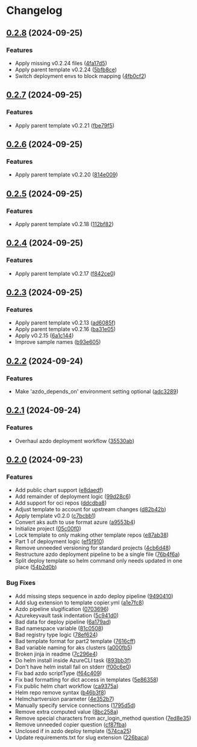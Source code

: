 # Changelog

## [0.2.8](https://github.com/natescherer/postmodern-helm-deploy-copiertemplate/compare/v0.2.7...v0.2.8) (2024-09-25)


### Features

* Apply missing v0.2.24 files ([4fa17d5](https://github.com/natescherer/postmodern-helm-deploy-copiertemplate/commit/4fa17d5c1fcaa9a6381d8cb820bf2f75c8021321))
* Apply parent template v0.2.24 ([5bfb8ce](https://github.com/natescherer/postmodern-helm-deploy-copiertemplate/commit/5bfb8ce11d97e369416884843b84334bd947e98a))
* Switch deployment envs to block mapping ([4fb0cf2](https://github.com/natescherer/postmodern-helm-deploy-copiertemplate/commit/4fb0cf22fe77ccf400dd53e3c8929b3ace240c23))

## [0.2.7](https://github.com/natescherer/postmodern-helm-deploy-copiertemplate/compare/v0.2.6...v0.2.7) (2024-09-25)


### Features

* Apply parent template v0.2.21 ([fbe79f5](https://github.com/natescherer/postmodern-helm-deploy-copiertemplate/commit/fbe79f54a17753387163bdca07b51e0ad95a4f18))

## [0.2.6](https://github.com/natescherer/postmodern-helm-deploy-copiertemplate/compare/v0.2.5...v0.2.6) (2024-09-25)


### Features

* Apply parent template v0.2.20 ([814e009](https://github.com/natescherer/postmodern-helm-deploy-copiertemplate/commit/814e009812d3b1fb441f17bd134c057dd81c0736))

## [0.2.5](https://github.com/natescherer/postmodern-helm-deploy-copiertemplate/compare/v0.2.4...v0.2.5) (2024-09-25)


### Features

* Apply parent template v0.2.18 ([112bf82](https://github.com/natescherer/postmodern-helm-deploy-copiertemplate/commit/112bf82dfef556f31ac9063c0b0d74aca83bac61))

## [0.2.4](https://github.com/natescherer/postmodern-helm-deploy-copiertemplate/compare/v0.2.3...v0.2.4) (2024-09-25)


### Features

* Apply parent template v0.2.17 ([f842ce0](https://github.com/natescherer/postmodern-helm-deploy-copiertemplate/commit/f842ce03902d1bc1bf819c3840b689d8eea46849))

## [0.2.3](https://github.com/natescherer/postmodern-helm-deploy-copiertemplate/compare/v0.2.2...v0.2.3) (2024-09-25)


### Features

* Apply parent template v0.2.13 ([ad6085f](https://github.com/natescherer/postmodern-helm-deploy-copiertemplate/commit/ad6085f756413d107262c26abce9c6681053357a))
* Apply parent template v0.2.16 ([ba31e05](https://github.com/natescherer/postmodern-helm-deploy-copiertemplate/commit/ba31e05a747f47399d6988a6c1bcd061928d82ba))
* Apply v0.2.15 ([6a1c144](https://github.com/natescherer/postmodern-helm-deploy-copiertemplate/commit/6a1c144436388683f93dea9d16a2b7f371bfc27c))
* Improve sample names ([b93e605](https://github.com/natescherer/postmodern-helm-deploy-copiertemplate/commit/b93e60573ca8446703ed7ac5201372a4f0209dd5))

## [0.2.2](https://github.com/natescherer/postmodern-helm-deploy-copiertemplate/compare/v0.2.1...v0.2.2) (2024-09-24)


### Features

* Make 'azdo_depends_on' environment setting optional ([adc3289](https://github.com/natescherer/postmodern-helm-deploy-copiertemplate/commit/adc328931dfd1043b7472ff99f2d042c30aba3c7))

## [0.2.1](https://github.com/natescherer/postmodern-helm-deploy-copiertemplate/compare/v0.2.0...v0.2.1) (2024-09-24)


### Features

* Overhaul azdo deployment workflow ([35530ab](https://github.com/natescherer/postmodern-helm-deploy-copiertemplate/commit/35530ab5004db0001b44135ddb6a1d25cdb6721d))

## [0.2.0](https://github.com/natescherer/postmodern-helm-deploy-copiertemplate/compare/v0.0.1...v0.2.0) (2024-09-23)


### Features

* Add public chart support ([e8daedf](https://github.com/natescherer/postmodern-helm-deploy-copiertemplate/commit/e8daedfca9fc42d6cf02642049a8d1ce1cb99f16))
* Add remainder of deployment logic ([99d28c6](https://github.com/natescherer/postmodern-helm-deploy-copiertemplate/commit/99d28c6624f6b2cade68ae279b0a3003be724ad0))
* Add support for oci repos ([ddcdba8](https://github.com/natescherer/postmodern-helm-deploy-copiertemplate/commit/ddcdba83eff5a29caa70de5817a2564bc9a74325))
* Adjust template to account for upstream changes ([d82b42b](https://github.com/natescherer/postmodern-helm-deploy-copiertemplate/commit/d82b42ba5c523ba724bc984c8f1c98da381cab48))
* Apply template v0.2.0 ([c7bcbb1](https://github.com/natescherer/postmodern-helm-deploy-copiertemplate/commit/c7bcbb10924b6f7c16d5644a786d3db25a6a272f))
* Convert aks auth to use format azure ([a9553b4](https://github.com/natescherer/postmodern-helm-deploy-copiertemplate/commit/a9553b4b9513ef68b8366044dc7a5e159878508a))
* Initialize project ([05c00f0](https://github.com/natescherer/postmodern-helm-deploy-copiertemplate/commit/05c00f0d90dc84582a74d2799ce22587b6f0c694))
* Lock template to only making other template repos ([e87ab38](https://github.com/natescherer/postmodern-helm-deploy-copiertemplate/commit/e87ab3850bf16ef1cf5d46ed6850ed59c9d97edc))
* Part 1 of deployment logic ([ef5f910](https://github.com/natescherer/postmodern-helm-deploy-copiertemplate/commit/ef5f910940819b52035c1504fd8b05003b20acbc))
* Remove unneeded versioning for standard projects ([4cb6d48](https://github.com/natescherer/postmodern-helm-deploy-copiertemplate/commit/4cb6d48ed804ace5d592c6f9f48c62b4c91707fe))
* Restructure azdo deployment pipeline to be a single file ([76b4f6a](https://github.com/natescherer/postmodern-helm-deploy-copiertemplate/commit/76b4f6af4c5c1fc5899b190729ce06ba84ee06e3))
* Split deploy template so helm command only needs updated in one place ([54b2d0b](https://github.com/natescherer/postmodern-helm-deploy-copiertemplate/commit/54b2d0b3e58bb09ab70595792475456ef7938266))


### Bug Fixes

* Add missing steps sequence in azdo deploy pipeline ([9490410](https://github.com/natescherer/postmodern-helm-deploy-copiertemplate/commit/949041035071bee9d9d440230d3241633ee938f5))
* Add slug extension to template copier.yml ([a1e7fc8](https://github.com/natescherer/postmodern-helm-deploy-copiertemplate/commit/a1e7fc8a1bec7a546c027aec1ab56d6cf1b3369b))
* Azdo pipeline slugification ([0703696](https://github.com/natescherer/postmodern-helm-deploy-copiertemplate/commit/0703696cba0e27e5a55ff1906cc619e81a6ccf6e))
* Azurekeyvault task indentation ([5c941d0](https://github.com/natescherer/postmodern-helm-deploy-copiertemplate/commit/5c941d0938ab99e5abc0ed7c72501385d704599b))
* Bad data for deploy pipeline ([6a179ad](https://github.com/natescherer/postmodern-helm-deploy-copiertemplate/commit/6a179ad883c259044270ef6f77137d63a14700c5))
* Bad namespace variable ([81c0508](https://github.com/natescherer/postmodern-helm-deploy-copiertemplate/commit/81c0508a6c407b592117f660e5cf39eb0f9f04df))
* Bad registry type logic ([78ef624](https://github.com/natescherer/postmodern-helm-deploy-copiertemplate/commit/78ef6240f69eedfff8be55af821a1b02d54bb2a3))
* Bad template format for part2 template ([7616cff](https://github.com/natescherer/postmodern-helm-deploy-copiertemplate/commit/7616cffb24ac860de169ebc39b2c19dbffd121b6))
* Bad variable naming for aks clusters ([a000fb5](https://github.com/natescherer/postmodern-helm-deploy-copiertemplate/commit/a000fb5b1b3a80c936446531b966637e4e29ac60))
* Broken jinja in readme ([7c296e4](https://github.com/natescherer/postmodern-helm-deploy-copiertemplate/commit/7c296e4d77214aae3063b861bfe9340313c6b676))
* Do helm install inside AzureCLI task ([893bb3f](https://github.com/natescherer/postmodern-helm-deploy-copiertemplate/commit/893bb3f2c805d96b3ff86c103c10f2d427a988b1))
* Don't have helm install fail on stderr ([f00c6e0](https://github.com/natescherer/postmodern-helm-deploy-copiertemplate/commit/f00c6e0279d7e45a1717a685db51b286de23dbec))
* Fix bad azdo scriptType ([f64c409](https://github.com/natescherer/postmodern-helm-deploy-copiertemplate/commit/f64c4095072dd8cc2a3393ea15a20644152fd0d9))
* Fix bad formatting for dict access in templates ([5e86358](https://github.com/natescherer/postmodern-helm-deploy-copiertemplate/commit/5e8635863c64c826abee6948683f0f8ae44691a9))
* Fix public helm chart workflow ([ca9375a](https://github.com/natescherer/postmodern-helm-deploy-copiertemplate/commit/ca9375a404e6f5881c070d8297f8b46244507f0a))
* Helm repo remove syntax ([b46b3f8](https://github.com/natescherer/postmodern-helm-deploy-copiertemplate/commit/b46b3f86f991f23e62983908b2cd219d95f02a4f))
* Helmchartversion parameter ([4e352b7](https://github.com/natescherer/postmodern-helm-deploy-copiertemplate/commit/4e352b7087baefbbab72897a09f296d61f19994b))
* Manually specify service connections ([1795d5d](https://github.com/natescherer/postmodern-helm-deploy-copiertemplate/commit/1795d5df53d526330652fc4602be97f84622e347))
* Remove extra computed value ([8bc258a](https://github.com/natescherer/postmodern-helm-deploy-copiertemplate/commit/8bc258a31531679cb0dc3ed64c7136dfc6267873))
* Remove special characters from acr_login_method question ([7ed8e35](https://github.com/natescherer/postmodern-helm-deploy-copiertemplate/commit/7ed8e352c2c4a2d244c875b496a90795a92e85d5))
* Remove unneeded copier question ([cf87fba](https://github.com/natescherer/postmodern-helm-deploy-copiertemplate/commit/cf87fbad72c583a4938e2836b86f9eeeddc86874))
* Unclosed if in azdo deploy template ([574ca25](https://github.com/natescherer/postmodern-helm-deploy-copiertemplate/commit/574ca25c4f4061ab2b0192d446ae341aa653af58))
* Update requirements.txt for slug extension ([226baca](https://github.com/natescherer/postmodern-helm-deploy-copiertemplate/commit/226baca48bfdf15dafe5bd55c17ef94591f337bf))
